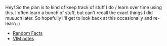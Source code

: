 Hey!
So the plan is to kind of keep track of stuff I do / learn over time using this. I often learn a bunch of stuff, but can't recall the exact things I did muuuch later. So hopefully I'll get to look back at this occasionally and re-learn :)


- [Random Facts](./random/random.md)
- [VIM notes](https://github.com/ProjitB/LearnVimEasily)
